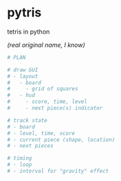 # pytris

tetris in python

_(real original name, I know)_

```python
# PLAN

# draw GUI
# - layout
#   - board
#     - grid of squares
#   - hud
#     - score, time, level
#     - next piece(s) indicator

# track state
# - board
# - level, time, score
# - current piece (shape, location)
# - next pieces

# timing
# - loop
# - interval for "gravity" effect
```